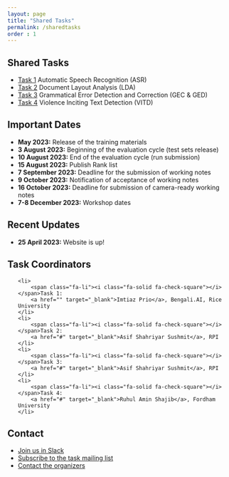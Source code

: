 ```yaml
---
layout: page
title: "Shared Tasks"
permalink: /sharedtasks
order : 1
---
```


## Shared Tasks

- [Task 1](sharedtasks23/task1) Automatic Speech Recognition (ASR)
- [Task 2](sharedtasks23/task2) Document Layout Analysis (LDA)
- [Task 3](sharedtasks23/task3) Grammatical Error Detection and Correction (GEC & GED)
- [Task 4](sharedtasks23/task4) Violence Inciting Text Detection (VITD)


## Important Dates

- **May 2023:** Release of the training materials
- **3 August 2023:** Beginning of the evaluation cycle (test sets release)
- **10 August 2023:** End of the evaluation cycle (run submission)
- **15 August 2023:** Publish Rank list
- **7 September 2023:** Deadline for the submission of working notes
- **9 October 2023:** Notification of acceptance of working notes
- **16 October 2023:** Deadline for submission of camera-ready working notes
- **7-8 December 2023:** Workshop dates

## Recent Updates
- **25 April 2023:** Website is up!

## Task Coordinators

<ul class="fa-ul">

    <li>
        <span class="fa-li"><i class="fa-solid fa-check-square"></i></span>Task 1:
        <a href="" target="_blank">Imtiaz Prio</a>, Bengali.AI, Rice University
    </li>
    <li>
        <span class="fa-li"><i class="fa-solid fa-check-square"></i></span>Task 2:
        <a href="#" target="_blank">Asif Shahriyar Sushmit</a>, RPI
    </li>
    <li>
        <span class="fa-li"><i class="fa-solid fa-check-square"></i></span>Task 3:
        <a href="#" target="_blank">Asif Shahriyar Sushmit</a>, RPI
    </li>
    <li>
        <span class="fa-li"><i class="fa-solid fa-check-square"></i></span>Task 4:
        <a href="#" target="_blank">Ruhul Amin Shajib</a>, Fordham University
    </li>

</ul>

## Contact
* [Join us in Slack](https://join.slack.com/t/blpworkshop/shared_invite/zt-1ryu9eyac-7fevK9A4_Bt~qN_eCK349g)
* [Subscribe to the task mailing list](blp-workshop@googlegroups.com)
* [Contact the organizers](https://join.slack.com/t/blpworkshop/shared_invite/zt-1ryu9eyac-7fevK9A4_Bt~qN_eCK349g)
